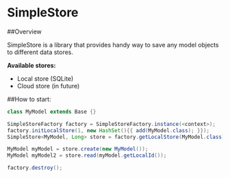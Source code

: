 # SimpleStore

##Overview

SimpleStore is a library that provides handy way to save any model objects to different data stores.

**Available stores:** 
 - Local store (SQLite)
 - Cloud store (in future)

##How to start:
```java
class MyModel extends Base {}

SimpleStoreFactory factory = SimpleStoreFactory.instance(<context>);
factory.initLocalStore(1, new HashSet(){{ add(MyModel.class); }});
SimpleStore<MyModel, Long> store = factory.getLocalStore(MyModel.class);

MyModel myModel = store.create(new MyModel());
MyModel myModel2 = store.read(myModel.getLocalId());

factory.destroy();
```

